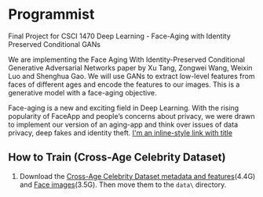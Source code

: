 # Programmist
Final Project for CSCI 1470 Deep Learning - Face-Aging with Identity Preserved Conditional GANs

We are implementing the Face Aging With Identity-Preserved Conditional Generative Adversarial Networks paper by Xu Tang, Zongwei Wang, Weixin Luo and Shenghua Gao. We will use GANs to extract low-level features from faces of different ages and encode the features to our images. This is a generative model with a face-aging objective. 

Face-aging is a new and exciting field in Deep Learning. With the rising popularity of FaceApp and people’s concerns about privacy, we were drawn to implement our version of an aging-app and think over issues of data privacy, deep fakes and identity theft.
[I'm an inline-style link with title](https://www.google.com "Google's Homepage")

## How to Train (Cross-Age Celebrity Dataset)
1. Download the [Cross-Age Celebrity Dataset metadata and features](https://drive.google.com/file/d/0B3zF40otoXI3S1dBR0MtbWw5OVk/)(4.4G) and [Face images](https://drive.google.com/file/d/0B3zF40otoXI3OTR0Y0MtNnVhNFU/)(3.5G). Then move them to the `data\` directory. 
